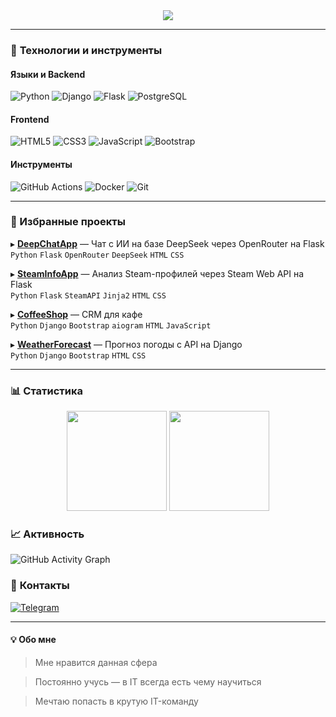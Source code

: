 <div align="center">
  <a href="https://github.com/gaziikk">
    <img src="https://readme-typing-svg.demolab.com?font=Fira+Code&size=26&duration=4000&pause=1000&color=38BDF8&center=true&vCenter=true&width=435&lines=Hi,+I'm+gazik;Backend+Developer;Python+|+Django+|+Flask;APIs+|+PostgreSQL"/>
  </a>
</div>


---

### 🚀 **Технологии и инструменты**

#### **Языки и Backend**
![Python](https://img.shields.io/badge/Python-3776AB?style=for-the-badge&logo=python&logoColor=white&logoWidth=20)
![Django](https://img.shields.io/badge/Django-092E20?style=for-the-badge&logo=django&logoColor=white)
![Flask](https://img.shields.io/badge/Flask-000000?style=for-the-badge&logo=flask&logoColor=white)
![PostgreSQL](https://img.shields.io/badge/PostgreSQL-4169E1?style=for-the-badge&logo=postgresql&logoColor=white)

#### **Frontend**
![HTML5](https://img.shields.io/badge/HTML5-E34F26?style=for-the-badge&logo=html5&logoColor=white)
![CSS3](https://img.shields.io/badge/CSS3-1572B6?style=for-the-badge&logo=css3&logoColor=white)
![JavaScript](https://img.shields.io/badge/JavaScript-F7DF1E?style=for-the-badge&logo=javascript&logoColor=black)
![Bootstrap](https://img.shields.io/badge/Bootstrap-7952B3?style=for-the-badge&logo=bootstrap&logoColor=white)


#### **Инструменты**
![GitHub Actions](https://img.shields.io/badge/GitHub_Actions-2088FF?style=for-the-badge&logo=github-actions&logoColor=white)
![Docker](https://img.shields.io/badge/Docker-2496ED?style=for-the-badge&logo=docker&logoColor=white)
![Git](https://img.shields.io/badge/Git-F05032?style=for-the-badge&logo=git&logoColor=white)

---

### 🎯 Избранные проекты

▸ [**DeepChatApp**](https://github.com/gaziikk/DeepChatApp) — Чат с ИИ на базе DeepSeek через OpenRouter на Flask  
`Python` `Flask` `OpenRouter` `DeepSeek` `HTML` `CSS`  

▸ [**SteamInfoApp**](https://github.com/gaziikk/SteamInfoApp) — Анализ Steam-профилей через Steam Web API на Flask  
`Python` `Flask` `SteamAPI` `Jinja2` `HTML` `CSS`  

▸ [**CoffeeShop**](https://github.com/gaziikk/CoffeeShop) — CRM для кафе  
`Python` `Django` `Bootstrap` `aiogram` `HTML` `JavaScript`

▸ [**WeatherForecast**](https://github.com/gaziikk/WeatherForecast) — Прогноз погоды с API на Django  
`Python` `Django` `Bootstrap` `HTML` `CSS`

---

### 📊 **Статистика**
<div align="center">
  <img height="160" src="https://github-readme-stats.vercel.app/api?username=gaziikk&show_icons=true&theme=nightowl&hide_border=true&bg_color=0D1117&title_color=00FF9D&icon_color=00FF9D" />
  <img height="160" src="https://github-readme-stats.vercel.app/api/top-langs/?username=gaziikk&layout=compact&theme=nightowl&hide_border=true&bg_color=0D1117&title_color=00FF9D" />
</div>

### 📈 **Активность**
![GitHub Activity Graph](https://github-readme-activity-graph.vercel.app/graph?username=gaziikk&theme=nightowl&hide_border=true)

### 📱 **Контакты**
[![Telegram](https://img.shields.io/badge/Telegram-2CA5E0?style=for-the-badge&logo=telegram&logoColor=white)](https://t.me/gaziikk)

---

#### 💡 **Обо мне**
> Мне нравится данная сфера

> Постоянно учусь — в IT всегда есть чему научиться

> Мечтаю попасть в крутую IT-команду

